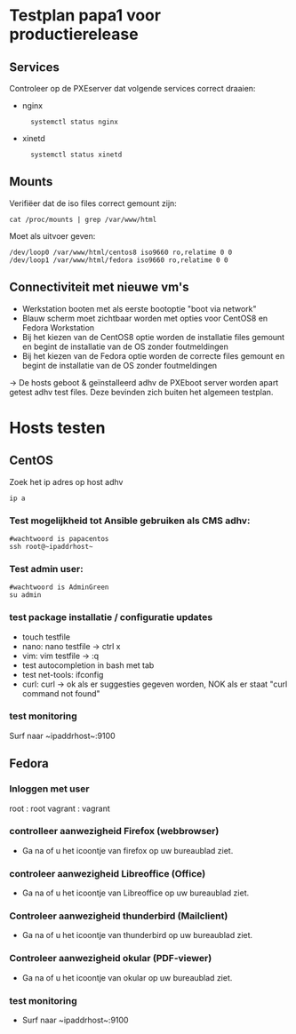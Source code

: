 # Testplan papa1 voor productierelease

## Services
Controleer op de PXEserver dat volgende services correct draaien: 
- nginx

        systemctl status nginx
- xinetd
        
  
        systemctl status xinetd

## Mounts
Verifiëer dat de iso files correct gemount zijn:

    cat /proc/mounts | grep /var/www/html
Moet als uitvoer geven:

    /dev/loop0 /var/www/html/centos8 iso9660 ro,relatime 0 0
    /dev/loop1 /var/www/html/fedora iso9660 ro,relatime 0 0

## Connectiviteit met nieuwe vm's
- Werkstation booten met als eerste bootoptie "boot via network"
- Blauw scherm moet zichtbaar worden met opties voor CentOS8 en Fedora Workstation
- Bij het kiezen van de CentOS8 optie worden de installatie files gemount en begint de installatie van de OS zonder foutmeldingen
- Bij het kiezen van de Fedora optie worden de correcte files gemount en begint de installatie van de OS zonder foutmeldingen

&rarr; De hosts geboot & geïnstalleerd adhv de PXEboot server worden apart getest adhv test files. Deze bevinden zich buiten het algemeen testplan.

# Hosts testen

## CentOS

Zoek het ip adres op host adhv

	ip a

### Test mogelijkheid tot Ansible gebruiken als CMS adhv:

	#wachtwoord is papacentos
	ssh root@~ipaddrhost~

### Test admin user:

	#wachtwoord is AdminGreen
	su admin

### test package installatie / configuratie updates
   * touch testfile
   * nano: nano testfile -> ctrl x
   * vim: vim testfile -> :q
   * test autocompletion in bash met tab
   * test net-tools: ifconfig
   * curl: curl -> ok als er suggesties gegeven worden, NOK als er staat "curl command not found" 

### test monitoring

Surf naar ~ipaddrhost~:9100

## Fedora

### Inloggen met user

 root : root
 vagrant : vagrant

### controlleer aanwezigheid Firefox (webbrowser)
  * Ga na of u het icoontje van firefox op uw bureaublad ziet. 
### controleer aanwezigheid Libreoffice (Office)
  * Ga na of u het icoontje van Libreoffice op uw bureaublad ziet. 
### Controleer aanwezigheid thunderbird (Mailclient)
  * Ga na of u het icoontje van thunderbird op uw bureaublad ziet. 
### Controleer aanwezigheid okular (PDF-viewer)
  * Ga na of u het icoontje van okular op uw bureaublad ziet. 
### test monitoring
  * Surf naar ~ipaddrhost~:9100
